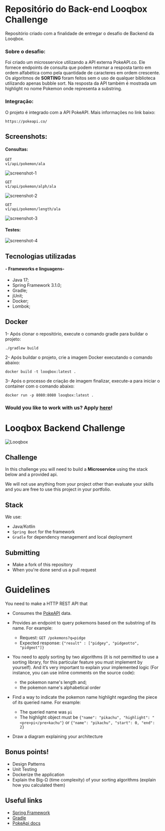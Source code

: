 # Repositório do Back-end Looqbox Challenge
Repositório criado com a finalidade de entregar o desafio de Backend da Looqbox.


### Sobre o desafio:
Foi criado um microsservice utilizando a API externa PokeAPI.co. Ele fornece endpoints de consulta que podem retornar a resposta tanto em ordem alfabética como pela quantidade de caracteres em ordem crescente. Os algoritmos de <b>SORTING</b> foram feitos sem o uso de qualquer biblioteca utilizando apenas bubble sort. Na resposta da API também é mostrada um highlight no nome Pokemon onde representa a substring.

### Integração:
O projeto é integrado com a API PokeAPI. Mais informações no link baixo:
```
https://pokeapi.co/
```

## Screenshots:

#### Consultas:

```
GET 
v1/api/pokemon/ala
```
![screenshot-1](/looqbox-backend-challenge/screenshots/default1.png "screenshot 1")

```
GET 
v1/api/pokemon/alph/ala
```
![screenshot-2](/looqbox-backend-challenge/screenshots/alph1.png "screenshot 2")

```
GET 
v1/api/pokemon/length/ala
```
![screenshot-3](/looqbox-backend-challenge/screenshots/length.png "screenshot 3")

#### Testes:

![screenshot-4](/looqbox-backend-challenge/screenshots/junit-test.png "screenshot 4")

## Tecnologias utilizadas
#### - Frameworks e linguagens-
* Java 17; 
* Spring Framework 3.1.0;
* Gradle;
* jUnit;
* Docker;
* Lombok;

## Docker

1- Após clonar o repositório, execute o comando gradle para buildar o projeto:
```
./gradlew build
```

2- Após buildar o projeto, crie a imagem Docker executando o comando abaixo:
```
docker build -t looqbox:latest .
```

3- Após o processo de criação de imagem finalizar, execute-a para iniciar o container com o comando abaixo:
```
docker run -p 8080:8080 looqbox:latest .
```





### Would you like to work with us? Apply [here](https://app.pipefy.com/public_form/840222)!

# Looqbox Backend Challenge
![Looqbox](logo.png)

## Challenge
In this challenge you will need to build a **Microservice** using the stack below and a provided api.

We will not use anything from your project other than evaluate your skills and you are free to use this project in your portfolio.

## Stack
We use:
- Java/Kotlin
- `Spring Boot` for the framework
- `Gradle` for dependency management and local deployment

## Submitting
- Make a fork of this repository
- When you're done send us a pull request

# Guidelines
You need to make a HTTP REST API that 
- Consumes the [PokeAPI](https://pokeapi.co/) data.
- Provides an endpoint to query pokemons based on the substring of its name. For example:
  - Request: `GET /pokemons?q=pidge`
  - Expected response: ```{"result" : ["pidgey", "pidgeotto", "pidgeot"]}```
- You need to apply sorting by two algorithms (it is not permitted to use a sorting library, for this particular feature you must implement by yourself). And it’s very important to explain your implemented logic (For instance, you can use inline comments on the source code): 
  - the pokemon name's length and; 
  - the pokemon name's alphabetical order 
 
- Find a way to indicate the pokemon name highlight regarding the piece of its queried name. For example:
  - The queried name was `pi`
  - The highlight object must be ```{"name": "pikachu", "highlight": "<pre>pi</pre>kachu"}``` or ```{"name": "pikachu", "start": 0, "end": 2}```
- Draw a diagram explaining your architecture

## Bonus points!
- Design Patterns
- Unit Testing
- Dockerize the application
- Explain the Big-Ω (time complexity) of your sorting algorithms (explain how you calculated them)

## Useful links
- [Spring Framework](https://spring.io/)
- [Gradle](https://gradle.org/)
- [PokeApi docs](https://pokeapi.co/docs/v2.html)
